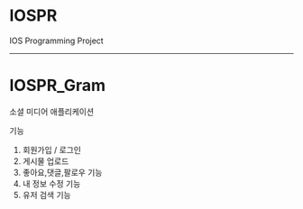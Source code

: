 # IOSPR
IOS Programming Project


------------------------------
# IOSPR_Gram
소셜 미디어 애플리케이션

기능

1. 회원가입 / 로그인
2. 게시물 업로드
3. 좋아요,댓글,팔로우 기능
4. 내 정보 수정 기능
5. 유저 검색 기능
